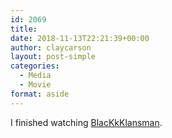 ```yaml
---
id: 2069
title: 
date: 2018-11-13T22:21:39+00:00
author: claycarson
layout: post-simple
categories: 
  - Media
  - Movie
format: aside
---
```

I finished watching [BlacKkKlansman](https://www.imdb.com/title/tt7349662/).